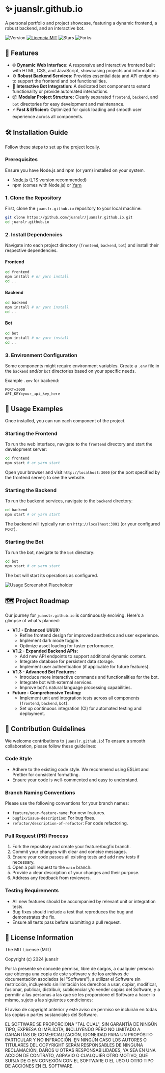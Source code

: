 # ✨ juanslr.github.io

A personal portfolio and project showcase, featuring a dynamic frontend, a robust backend, and an interactive bot.

![Version](https://img.shields.io/badge/version-1.0.0-blue) 
[![Licencia MIT](https://img.shields.io/badge/Licencia-MIT-blue.svg)](https://opensource.org/licenses/MIT)
![Stars](https://img.shields.io/github/stars/juanslr/juanslr.github.io?style=social) 
![Forks](https://img.shields.io/github/forks/juanslr/juanslr.github.io?style=social)

## 🚀 Features

*   🌐 **Dynamic Web Interface:** A responsive and interactive frontend built with HTML, CSS, and JavaScript, showcasing projects and information.
*   ⚙️ **Robust Backend Services:** Provides essential data and API endpoints to support the frontend and bot functionalities.
*   🤖 **Interactive Bot Integration:** A dedicated bot component to extend functionality or provide automated interactions.
*   📦 **Modular Project Structure:** Clearly separated `frontend`, `backend`, and `bot` directories for easy development and maintenance.
*   ⚡ **Fast & Efficient:** Optimized for quick loading and smooth user experience across all components.


## 🛠️ Installation Guide

Follow these steps to set up the project locally.

### Prerequisites

Ensure you have Node.js and npm (or yarn) installed on your system.

*   [Node.js](https://nodejs.org/en/download/) (LTS version recommended)
*   npm (comes with Node.js) or [Yarn](https://yarnpkg.com/getting-started/install)

### 1. Clone the Repository

First, clone the `juanslr.github.io` repository to your local machine:

```bash
git clone https://github.com/juanslr/juanslr.github.io.git
cd juanslr.github.io
```

### 2. Install Dependencies

Navigate into each project directory (`frontend`, `backend`, `bot`) and install their respective dependencies.

#### Frontend

```bash
cd frontend
npm install # or yarn install
cd ..
```

#### Backend

```bash
cd backend
npm install # or yarn install
cd ..
```

#### Bot

```bash
cd bot
npm install # or yarn install
cd ..
```

### 3. Environment Configuration

Some components might require environment variables. Create a `.env` file in the `backend` and/or `bot` directories based on your specific needs.

Example `.env` for backend:

```
PORT=3000
API_KEY=your_api_key_here
```


## 🚀 Usage Examples

Once installed, you can run each component of the project.

### Starting the Frontend

To run the web interface, navigate to the `frontend` directory and start the development server:

```bash
cd frontend
npm start # or yarn start
```

Open your browser and visit `http://localhost:3000` (or the port specified by the frontend server) to see the website.

### Starting the Backend

To run the backend services, navigate to the `backend` directory:

```bash
cd backend
npm start # or yarn start
```

The backend will typically run on `http://localhost:3001` (or your configured `PORT`).

### Starting the Bot

To run the bot, navigate to the `bot` directory:

```bash
cd bot
npm start # or yarn start
```

The bot will start its operations as configured.

![Usage Screenshot Placeholder]([placeholder])


## 🗺️ Project Roadmap

Our journey for `juanslr.github.io` is continuously evolving. Here's a glimpse of what's planned:

*   **V1.1 - Enhanced UI/UX:**
    *   Refine frontend design for improved aesthetics and user experience.
    *   Implement dark mode toggle.
    *   Optimize asset loading for faster performance.
*   **V1.2 - Expanded Backend APIs:**
    *   Add new API endpoints to support additional dynamic content.
    *   Integrate database for persistent data storage.
    *   Implement user authentication (if applicable for future features).
*   **V1.3 - Advanced Bot Features:**
    *   Introduce more interactive commands and functionalities for the bot.
    *   Integrate bot with external services.
    *   Improve bot's natural language processing capabilities.
*   **Future - Comprehensive Testing:**
    *   Implement unit and integration tests across all components (`frontend`, `backend`, `bot`).
    *   Set up continuous integration (CI) for automated testing and deployment.


## 🤝 Contribution Guidelines

We welcome contributions to `juanslr.github.io`! To ensure a smooth collaboration, please follow these guidelines:

### Code Style

*   Adhere to the existing code style. We recommend using ESLint and Prettier for consistent formatting.
*   Ensure your code is well-commented and easy to understand.

### Branch Naming Conventions

Please use the following conventions for your branch names:

*   `feature/your-feature-name`: For new features.
*   `bugfix/issue-description`: For bug fixes.
*   `refactor/description-of-refactor`: For code refactoring.

### Pull Request (PR) Process

1.  Fork the repository and create your feature/bugfix branch.
2.  Commit your changes with clear and concise messages.
3.  Ensure your code passes all existing tests and add new tests if necessary.
4.  Open a pull request to the `main` branch.
5.  Provide a clear description of your changes and their purpose.
6.  Address any feedback from reviewers.

### Testing Requirements

*   All new features should be accompanied by relevant unit or integration tests.
*   Bug fixes should include a test that reproduces the bug and demonstrates the fix.
*   Ensure all tests pass before submitting a pull request.


## 📄 License Information

The MIT License (MIT)

Copyright (c) 2024 juanslr

Por la presente se concede permiso, libre de cargos, a cualquier persona que obtenga una copia de este software y de los archivos de documentación asociados (el "Software"), a utilizar el Software sin restricción, incluyendo sin limitación los derechos a usar, copiar, modificar, fusionar, publicar, distribuir, sublicenciar y/o vender copias del Software, y a permitir a las personas a las que se les proporcione el Software a hacer lo mismo, sujeto a las siguientes condiciones:

El aviso de copyright anterior y este aviso de permiso se incluirán en todas las copias o partes sustanciales del Software.

EL SOFTWARE SE PROPORCIONA "TAL CUAL", SIN GARANTÍA DE NINGÚN TIPO, EXPRESA O IMPLÍCITA, INCLUYENDO PERO NO LIMITADO A GARANTÍAS DE COMERCIALIZACIÓN, IDONEIDAD PARA UN PROPÓSITO PARTICULAR Y NO INFRACCIÓN. EN NINGÚN CASO LOS AUTORES O TITULARES DEL COPYRIGHT SERÁN RESPONSABLES DE NINGUNA RECLAMACIÓN, DAÑOS U OTRAS RESPONSABILIDADES, YA SEA EN UNA ACCIÓN DE CONTRATO, AGRAVIO O CUALQUIER OTRO MOTIVO, QUE SURJA DE O EN CONEXIÓN CON EL SOFTWARE O EL USO U OTRO TIPO DE ACCIONES EN EL SOFTWARE.
